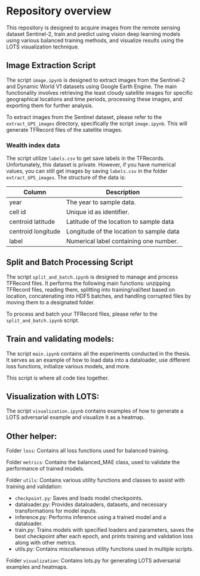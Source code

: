 # Repository overview
This repository is designed to acquire images from the remote sensing dataset Sentinel-2, train and predict using vision deep learning models using various balanced training methods, and visualize results using the LOTS visualization technique.

## Image Extraction Script
The script `image.ipynb` is designed to extract images from the Sentinel-2 and Dynamic World V1 datasets using Google Earth Engine. The main functionality involves retrieving the least cloudy satellite images for specific geographical locations and time periods, processing these images, and exporting them for further analysis. 

To extract images from the Sentinel dataset, please refer to the `extract_GPS_images` directory, specifically the script `image.ipynb`. This will generate TFRecord files of the satellite images.

### Wealth index data
The script utilize `labels.csv` to get save labels in the TFRecords. Unfortunately, this dataset is private. However, if you have numerical values, you can still get images by saving `labels.csv` in the folder `extract_GPS_images`. The structure of the data is:

| Column             | Description                          |
|--------------------|--------------------------------------|
| year               | The year to sample data.             |
| cell id            | Unique id as identifier.             |
| centroid latitude  | Latitude of the location to sample data |
| centroid longitude | Longitude of the location to sample data |
| label              | Numerical label containing one number.|

## Split and Batch Processing Script
The script `split_and_batch.ipynb` is designed to manage and process TFRecord files. It performs the following main functions: unzipping TFRecord files, reading them, splitting into training/val/test based on location, concatenating into HDF5 batches, and handling corrupted files by moving them to a designated folder. 

To process and batch your TFRecord files, please refer to the  `split_and_batch.ipynb` script.

## Train and validating models:

The script `main.ipynb` contains all the experiments conducted in the thesis. It serves as an example of how to load data into a dataloader, use different loss functions, initialize various models, and more.

This script is where all code ties together.

## Visualization with LOTS:
The script `visualization.ipynb` contains examples of how to generate a LOTS adversarial example and visualize it as a heatmap.

## Other helper:
Folder `loss`: Contains all loss functions used for balanced training.

Folder `metrics`: Contains the balanced_MAE class, used to validate the performance of trained models.

Folder `utils`: Contains various utility functions and classes to assist with training and validation:
- `checkpoint.py`: Saves and loads model checkpoints.
- dataloader.py: Provides dataloaders, datasets, and necessary transformations for model inputs.
- inference.py: Performs inference using a trained model and a dataloader.
- train.py: Trains models with specified loaders and parameters, saves the best checkpoint after each epoch, and prints training and validation loss along with other metrics.
- utils.py: Contains miscellaneous utility functions used in multiple scripts.


Folder `visualization`: Contains lots.py for generating LOTS adversarial examples and heatmaps.